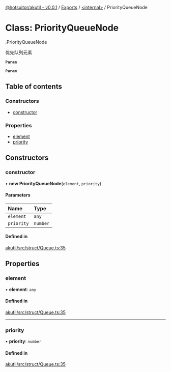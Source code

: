[@hotsuitor/akutil - v0.0.1](../README.md) / [Exports](../modules.md) / [<internal\>](../modules/internal_.md) / PriorityQueueNode

# Class: PriorityQueueNode

[<internal>](../modules/internal_.md).PriorityQueueNode

优先队列元素

**`Param`**

**`Param`**

## Table of contents

### Constructors

- [constructor](internal_.PriorityQueueNode.md#constructor)

### Properties

- [element](internal_.PriorityQueueNode.md#element)
- [priority](internal_.PriorityQueueNode.md#priority)

## Constructors

### constructor

• **new PriorityQueueNode**(`element`, `priority`)

#### Parameters

| Name | Type |
| :------ | :------ |
| `element` | `any` |
| `priority` | `number` |

#### Defined in

[akutil/src/struct/Queue.ts:35](https://github.com/touxing/akutil/blob/6013b22/src/struct/Queue.ts#L35)

## Properties

### element

• **element**: `any`

#### Defined in

[akutil/src/struct/Queue.ts:35](https://github.com/touxing/akutil/blob/6013b22/src/struct/Queue.ts#L35)

___

### priority

• **priority**: `number`

#### Defined in

[akutil/src/struct/Queue.ts:35](https://github.com/touxing/akutil/blob/6013b22/src/struct/Queue.ts#L35)
